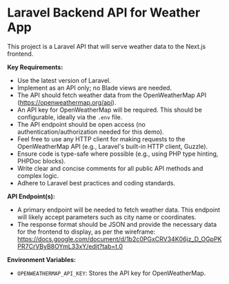 # Laravel Backend API for Weather App

This project is a Laravel API that will serve weather data to the Next.js frontend.

**Key Requirements:**
- Use the latest version of Laravel.
- Implement as an API only; no Blade views are needed.
- The API should fetch weather data from the OpenWeatherMap API (https://openweathermap.org/api).
- An API key for OpenWeatherMap will be required. This should be configurable, ideally via the `.env` file.
- The API endpoint should be open access (no authentication/authorization needed for this demo).
- Feel free to use any HTTP client for making requests to the OpenWeatherMap API (e.g., Laravel's built-in HTTP client, Guzzle).
- Ensure code is type-safe where possible (e.g., using PHP type hinting, PHPDoc blocks).
- Write clear and concise comments for all public API methods and complex logic.
- Adhere to Laravel best practices and coding standards.

**API Endpoint(s):**
- A primary endpoint will be needed to fetch weather data. This endpoint will likely accept parameters such as city name or coordinates.
- The response format should be JSON and provide the necessary data for the frontend to display, as per the wireframe: https://docs.google.com/document/d/1b2c0PGxCRV34K06jz_D_OGpPKPR7CrVByB8OYmL33xY/edit?tab=t.0

**Environment Variables:**
- `OPENWEATHERMAP_API_KEY`: Stores the API key for OpenWeatherMap.
